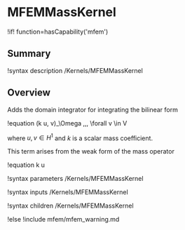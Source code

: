 # MFEMMassKernel

!if! function=hasCapability('mfem')

## Summary

!syntax description /Kernels/MFEMMassKernel

## Overview

Adds the domain integrator for integrating the bilinear form

!equation
(k u, v)_\Omega \,\,\, \forall v \in V

where $u, v \in H^1$ and $k$ is a scalar mass coefficient.

This term arises from the weak form of the mass operator

!equation
k u

!syntax parameters /Kernels/MFEMMassKernel

!syntax inputs /Kernels/MFEMMassKernel

!syntax children /Kernels/MFEMMassKernel

!else
!include mfem/mfem_warning.md
